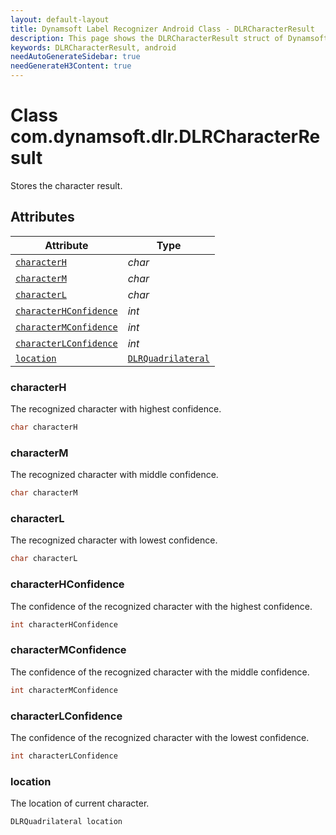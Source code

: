 ```yaml
---
layout: default-layout
title: Dynamsoft Label Recognizer Android Class - DLRCharacterResult
description: This page shows the DLRCharacterResult struct of Dynamsoft Label Recognizer for Android Language.
keywords: DLRCharacterResult, android
needAutoGenerateSidebar: true
needGenerateH3Content: true
---
```



# Class com.dynamsoft.dlr.DLRCharacterResult
Stores the character result.
  

## Attributes
  
| Attribute | Type |
|---------- | ---- |
| [`characterH`](#characterh) | *char* |
| [`characterM`](#characterm) | *char* |
| [`characterL`](#characterl) | *char* |
| [`characterHConfidence`](#characterhconfidence) | *int* |
| [`characterMConfidence`](#charactermconfidence) | *int* |
| [`characterLConfidence`](#characterlconfidence) | *int* |
| [`location`](#location) | [`DLRQuadrilateral`](dlr-quadrilateral.md) |


### characterH
The recognized character with highest confidence.
```java
char characterH
```

### characterM
The recognized character with middle confidence.
```java
char characterM
```

### characterL
The recognized character with lowest confidence.
```java
char characterL
```


### characterHConfidence
The confidence of the recognized character with the highest confidence.
```java
int characterHConfidence
```

### characterMConfidence
The confidence of the recognized character with the middle confidence.
```java
int characterMConfidence
```

### characterLConfidence
The confidence of the recognized character with the lowest confidence.
```java
int characterLConfidence
```

### location
The location of current character.
```java
DLRQuadrilateral location
```
